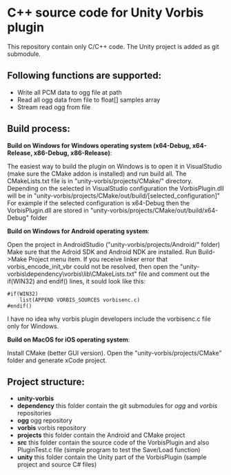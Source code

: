 # C++ source code for Unity Vorbis plugin

This repository contain only C/C++ code. The Unity project is added as git submodule.

## Following functions are supported:
- Write all PCM data to ogg file at path
- Read all ogg data from file to float[] samples array
- Stream read ogg from file

## Build process:

**Build on Windows for Windows operating system (x64-Debug, x64-Release, x86-Debug, x86-Release)**: 

The easiest way to build the plugin on Windows is to open it in VisualStudio (make sure the CMake addon is installed) and run build all.
The CMakeLists.txt file is in "unity-vorbis/projects/CMake/" directory.
Depending on the selected in VisualStudio configuration the VorbisPlugin.dll will be in "unity-vorbis/projects/CMake/out/build/[selected_configuration]"
For example if the selected configuration is x64-Debug then the VorbisPlugin.dll are stored in "unity-vorbis/projects/CMake/out/build/x64-Debug" folder

**Build on Windows for Android operating system**:

Open the project in AndroidStudio ("unity-vorbis/projects/Android/" folder)
Make sure that the Adroid SDK and Android NDK are installed.
Run Build->Make Project menu item.
If you receive linker error that vorbis_encode_init_vbr could not be resolved, then open the
"unity-vorbis\dependency\vorbis\lib\CMakeLists.txt" file and comment out the if(WIN32) and endif() lines, it sould look like this:
```
#if(WIN32)
    list(APPEND VORBIS_SOURCES vorbisenc.c)
#endif()
```
I have no idea why vorbis plugin developers include the vorbisenc.c file only for Windows.

**Build on MacOS for iOS operating system**:

Install CMake (better GUI version). Open the "unity-vorbis/projects/CMake" folder and generate xCode project.

## Project structure:

- **unity-vorbis**
 - **dependency** this folder contain the git submodules for *ogg* and *vorbis* repositories
  - **ogg** ogg repository
  - **vorbis** vorbis repository
 - **projects** this folder contain the Android and CMake project
 - **src** this folder contain the source code of the VorbisPlugin and also PluginTest.c file (simple program to test the Save/Load function)
 - **unity** this folder contain the Unity part of the VorbisPlugin (sample project and source C# files)